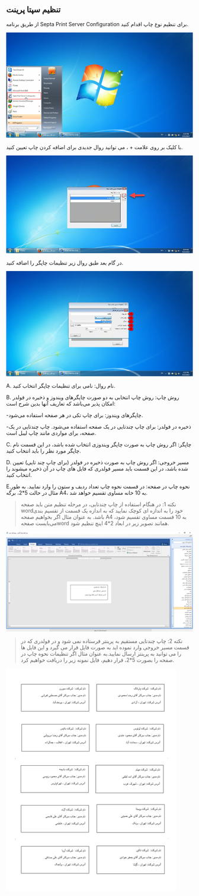 ﻿## **تنظیم سپتا پرینت**

از طریق برنامه Septa Print Server Configuration برای تنظیم نوع چاپ اقدام کنید.

![](printer3.jpg)

با کلیک بر روی علامت + ، می توانید روال جدیدی برای اضافه کردن چاپ تعیین کنید.

![](addPRINT.jpg)

در گام بعد طبق روال زیر تنظیمات چاپگر را اضافه کنید.

![](tanzimSeptaprint.jpg)

A. نام روال: نامی برای تنظیمات چاپگر انتخاب کنید.

B. روش چاپ: روش چاپ انتخابی به دو صورت چاپگرهای ویندوز و ذخیره در فولدر امکان پذیر می‌باشد که تعاریف آنها بدین شرح است:

-چاپگرهای ویندوز: برای چاپ تکی در هر صفحه استفاده می‌شود.

-ذخیره در فولدر: برای چاپ چندتایی در یک صفحه استفاده می‌شود. چاپ چندتایی در یک صفحه، برای مواردی مانند چاپ لیبل است.


C. چاپگر: اگر روش چاپ به صورت چاپگر ویندوزی انتخاب شده باشد، در این قسمت نام چاپگر مورد نظر را باید انتخاب کنید. 

D. مسیر خروجی: اگر روش چاپ به صورت ذخیره در فولدر (برای چاپ چند تایی) تعیین شده باشد، در این قسمت باید مسیر فولدری که فایل های چاپ در آن ذخیره میشوند را انتخاب کنید.

E.نحوه چاپ در صفحه: در قسمت نحوه چاپ تعداد ردیف و ستون را وارد نمایید. به طور مثال در حالت 5*2، برگه A4، به 10 خانه مساوی تقسیم خواهد شد.


> نکته 1: در هنگام استفاده از چاپ چندتایی، در مرحله تنظیم متن باید صفحه wordخود را به اندازه ای کوچک نمایید که به اندازه یک قسمت از تقسیم بندی باشد. به عنوان مثال اگر بخواهیم صفحه A4 به 10 قسمت مساوی تقسیم شود، می‌بایست صفحهword همانند تصویر زیر در ابعاد 2*4 اینچ تنظیم شود.

![](sizeLabel.png)


> نکته 2: چاپ چندتایی مستقیم به پرینتر فرستاده نمی شود و در فولدری که در قسمت مسیر خروجی وارد نموده اید به صورت فایل قرار می گیرد و این فایل ها را می توانید به پرینتر ارسال نمایید.به عنوان مثال اگر تنظیمات نحوه چاپ در صفحه را بصورت 5*2، قرار دهیم، فایل نمونه زیر را دریافت خواهیم کرد.


![](sampleChapgorohi.png)


